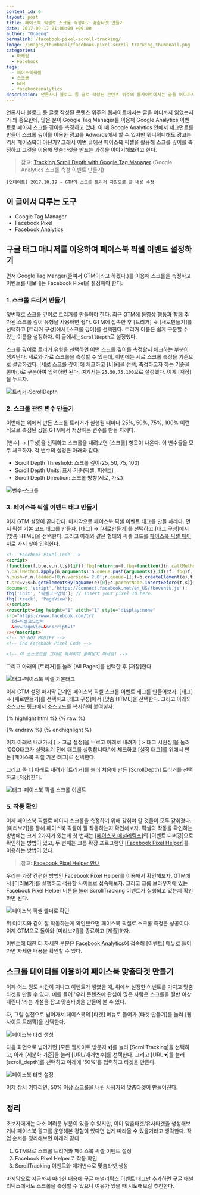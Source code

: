 ```yaml
---
content_id: 6
layout: post
title: 페이스북 픽셀로 스크롤 측정하고 맞춤타겟 만들기
date: 2017-09-17 01:00:00 +09:00
author: "Ogaeng"
permalink: /facebook-pixel-scroll-tracking/
image: /images/thumbnail/facebook-pixel-scroll-tracking_thumbnail.png
categories:
  - 마케팅
  - Facebook
tags:
  - 페이스북픽셀
  - 스크롤
  - GTM
  - facebookanalytics
description: 언론사나 블로그 등 글로 작성된 콘텐츠 위주의 웹사이트에서는 글을 어디까지 읽었는지가 꽤 중요한데, 많은 분이 Google Tag Manager를 이용해 Google Analytics 이벤트로 페이지 스크롤 깊이를 측정하고 있다. 이 때 Google Analytics의 세그먼트를 만들어서 스크롤 깊이를 이용한 광고를 Adwords에서 할 수 있지만 뭐니뭐니해도 광고는 역시 페이스북이 아닌가? 그래서 이번 글에선 페이스북 픽셀을 활용해 스크롤 깊이를 측정하고 그것을 이용해 맞춤타겟을 만드는 과정을 이야기해보려고 한다.
---
```


언론사나 블로그 등 글로 작성된 콘텐츠 위주의 웹사이트에서는 글을 어디까지 읽었는지가 꽤 중요한데, 많은 분이 Google Tag Manager를 이용해 Google Analytics 이벤트로 페이지 스크롤 깊이를 측정하고 있다. 이 때 Google Analytics 안에서 세그먼트를 만들어 스크롤 깊이를 이용한 광고를 Adwords에서 할 수 있지만 뭐니뭐니해도 광고는 역시 페이스북이 아닌가? 그래서 이번 글에선 페이스북 픽셀을 활용해 스크롤 깊이를 측정하고 그것을 이용해 맞춤타겟을 만드는 과정을 이야기해보려고 한다.

> 참고: [Tracking Scroll Depth with Google Tag Manager](https://www.advancedwebranking.com/blog/how-to-track-scroll-depth-with-google-tag-manager/) (Google Analytics 스크롤 측정 이벤트 만들기)

~~~
[업데이트] 2017.10.19 - GTM의 스크롤 트리거 지원으로 글 내용 수정
~~~



## 이 글에서 다루는 도구 ##

* Google Tag Manager
* Facebook Pixel
* Facebook Analytics


## 구글 태그 매니저를 이용하여 페이스북 픽셀 이벤트 설정하기 ##

먼저 Google Tag Manger(줄여서 GTM이라고 하겠다.)를 이용해 스크롤을 측정하고 이벤트를 내보내는 Facebook Pixel을 설정해야 한다.

### 1. 스크롤 트리거 만들기 ###

첫번째로 스크롤 깊이로 트리거를 만들어야 한다. 최근 GTM에 동영상 행동과 함께 추가된 스크롤 깊이 유형을 사용하면 쉽다. GTM에 접속한 후 [트리거] → [새로만들기]를 선택하고 [트리거 구성]에서 [스크롤 깊이]를 선택한다. 트리거 이름은 쉽게 구분할 수 있는 이름을 설정하자. 이 글에서는<code>ScrollDepth</code>로 설정했다.

스크롤 깊이로 트리거 유형을 선택하면 어떤 스크롤 깊이를 측정할지 체크하는 부분이 생겨난다. 세로와 가로 스크롤을 측정할 수 있는데, 이번에는 세로 스크롤 측정을 기준으로 설명하겠다. [세로 스크롤 깊이]에 체크하고 [비율]을 선택, 측정하고자 하는 기준을 콤마(,)로 구분하여 입력하면 된다. 여기서는 <code>25,50,75,100</code>으로 설정했다. 이제 [저장]을 누르자.

![트리거-ScrollDepth](https://lh3.googleusercontent.com/g5TnX-6RGKXfZxPI187asOvQOC1WZLrRZgGfLgPxylMu_X3tnEp4oMwqZ1W1Ji3f_wCcat6jnZ44ClJrb3m2ywM0ZM03VsuZudoPd5yY74gh_oe_kwfWEtoU4OGwaopJkkkhiEg_xDTd6WSrFCbi8CVmXbj2VUzUsx0Fury24aznrC3qF5b8H1OvpZ--OaHIwsYEBrvbJypLX1KKbSuvhVQRbKcd89B9ExVdR_6Fmb7f9dnXTdmVxy2D4UO76XcE95uc1gVq7-fWtu8tSLl_nRa5MyVN45_AcbNe8f4CbRdZk3YNAizarLocp2IT-Z18Lp6HufqZm6sfN6v0ZZAhGSkPninMZ4xEOtGOjjAYemNkcAxB6oXWmIUk0EC-Cop8s63XaQPTBMSGa3yTJeVbE4shuHcQQPrUngqt4HfXhN7zGH0nHiz_FTxkPpJFPyfHguaoRxFWH-d59YeKRZl0gAvPXeK4oolqLnmOvvZQDzoulcty-FNWPrN2U7BAj2kxwfsVRJ0o8eV-fKOpCxs8aUE0Y7AFhcgXowH3nzW7G3NZRDiV2t_cM4BTmACSqZphZsqefjBxYJPH6L5Nhofu5a1Pjs8d____j5E4aBd9kMr_4pe2NeG23nqTpHPtleJH9vP6mgSKDedBKsmFZ0CCKXd9PlQuJXcFdh4=w1647-h1052-no)

### 2. 스크롤 관련 변수 만들기 ###

이번에는 위에서 만든 스크롤 트리거가 실행될 때마다 25%, 50%, 75%, 100% 이런 식으로 측정된 값을 GTM에서 저장하는 변수를 만들 차례다.

[변수] → [구성]을 선택하고 스크롤을 내려보면 [스크롤] 항목이 나온다. 이 변수들을 모두 체크하자. 각 변수의 설명은 아래와 같다.

* Scroll Depth Threshold: 스크롤 깊이(25, 50, 75, 100)
* Scroll Depth Units: 표시 기준(픽셀, 퍼센트)
* Scroll Depth Direction: 스크롤 방향(세로, 가로)

![변수-스크롤](https://lh3.googleusercontent.com/G3vJKChbvK8LCZyWuQ3ZhY2KskVEaLeJJqwYOyjKmB_I780kKuV3YL3A3d7oNuXOv6HcnfHy77bBACvl2ObR9Y-i4ZtEZO1VrqV3lq5UthDa8u0mGeZR0_V7r7fThnE9mOTjXPmY8axiSl1S_c0PmsP39Vr0ofUTqtoReU8ZW-XqHSDPrC3hblSYksaOAzj0_cOSbkeUjk9KAog0NiCLz_75C6fvZsZLiYP2ASO5k94CQOWfelIaaswtq1-bA6zhLYTkzVG5BEdGnC1hogEzQz0sPWvVpPpHm21E8nl6J2CpIt_yOx0__yFjRxXwJpj6swojQp2vfjqQMGdqBgIpBtozpQwDauwx7v-eMyf83Ubm2q_L95gO_OAhZKoy6MjXfyV3aFpms7o04S_wf9R_5Zsh5tk5v2l9tvH0vsm1kFEUbBp4WpvuDi9Kf_0udtHiXDvEd59sPg3ARZZdudiPHI1ZumnmBxB8l161Y1BSxvkY_TI3dvyn1G3iifzpR-2oLZteRJLLJM5Dge_f_xRhxTrSWmLx-_EzZM-NbaD8rBI7Woq6VRO_VRLnqGMDTRWidbBrIT06IkP_auYqhB80HdED4NWzNbn3fX8aibg1YeLK1NgkFxDurbzSvs9AoKnxCno-rulaV0DdkAsC1vPmEKVXH0N5utGsLb4=w1261-h514-no)

### 3. 페이스북 픽셀 이벤트 태그 만들기 ###

이제 GTM 설정이 끝나간다. 마지막으로 페이스북 픽셀 이벤트 태그를 만들 차례다. 먼저 픽셀 기본 코드 태그를 만들자. [태그] → [새로만들기]를 선택하고 [태그 구성]에서 [맞춤 HTML]을 선택한다. 그리고 아래와 같은 형태의 픽셀 코드를 [페이스북 픽셀 페이지](https://www.facebook.com/ads/manager/pixel)로 가서 찾아 입력한다.

~~~ html
<!-- Facebook Pixel Code -->
<script>
!function(f,b,e,v,n,t,s){if(f.fbq)return;n=f.fbq=function(){n.callMethod?
n.callMethod.apply(n,arguments):n.queue.push(arguments)};if(!f._fbq)f._fbq=n;
n.push=n;n.loaded=!0;n.version='2.0';n.queue=[];t=b.createElement(e);t.async=!0;
t.src=v;s=b.getElementsByTagName(e)[0];s.parentNode.insertBefore(t,s)}(window,
document,'script','https://connect.facebook.net/en_US/fbevents.js');
fbq('init', '픽셀코드입력'); // Insert your pixel ID here.
fbq('track', 'PageView');
</script>
<noscript><img height="1" width="1" style="display:none"
src="https://www.facebook.com/tr?
  id=픽셀코드입력
  &ev=PageView&noscript=1"
/></noscript>
<!-- DO NOT MODIFY -->
<!-- End Facebook Pixel Code -->

<!-- 이 소스코드를 그대로 복사하여 붙여넣지 마세요! -->
~~~

그리고 아래의 [트리거]를 눌러 [All Pages]를 선택한 후 [저장]한다.

![태그-페이스북 픽셀 기본태그](https://lh3.googleusercontent.com/AICBHd60Hl6y6-27qHe4U3wVuIbzOurW27TSruD9zSxe4IF9FuK-MN41Lp6slc8NiSvAC1BTpQFqsS545PIFfL0j1XkXSmiw50Z_9y6_p6bif4Dxm3qlc0O3Sz-l_xglUVyrJprzB7MNAXQxcHAjkJABOID5xvhUEflXc2UV7OgKiKPWUfsEK_i4sfDXsEI79ZzqRVlsLmwaJe6BNwLNIGxXD5qMZ2NNK8662J2Pf9WnpZh5BoJ0oVc3vhla0z9bPa6zmG-kLto0SJqh8ivA5BLdraaOM_fMPLHLNYq21a4iKRO8DYZC83CbRwPDc8M9y_uNj8scW4U1_pLNRCav9u_LQB24HH92DT3UbtaWzpjM_-e3Ypo23JnCSZi-n85wiMnYehDQ0et78kc1QhvqDRQse91ciNwHrYQob0eikIC8Lrybv6LX_GGFDLwVboQvSHQVH1I56JNICuNgpHW7QntoZ-_9mARoYqqcT7tlhXrqnI-Kje_4FAxQJmC1JpgnoE0Ny-E-Blu54-5Rr3lXmMMRaAsbMpx0mq-gPEPZCRQqiuGCVD1_-V5dCpusGtraVLvl1sX3T4BdomwXleSowry_d769BuNg6vg5SwI_Cs7YMdcGvfDUDAkk_r-NkXmMYMWo23XDel7jGuK-tXNK_XzljfTJTE-2hOo=w1472-h1398-no)

이제 GTM 설정 마지막 단계인 페이스북 픽셀 스크롤 이벤트 태그를 만들어보자. [태그] → [새로만들기]를 선택하고 [태그 구성]에서 [맞춤 HTML]을 선택한다. 그리고 아래의 소스코드 링크에서 소스코드를 복사하여 붙여넣자.

{% highlight html %}
{% raw %}
<script>
	fbq('trackCustom', 'ScrollTracking', {
	content_title: document.title, // 페이지의 제목
	scroll_depth: '{{Scroll Depth Threshold}}%' // 스크롤 깊이
	});
</script>

{% endraw %}
{% endhighlight %}

이제 아래로 내려가서 [ > 고급 설정]을 누르고 아래로 내려가 [ > 태그 시퀀싱]을 눌러 'OOO태그가 실행되기 전에 태그를 실행합니다.' 에 체크하고 [설정 태그]를 위에서 만든 [페이스북 픽셀 기본 태그]로 선택한다.

그리고 좀 더 아래로 내려가 [트리거]를 눌러 처음에 만든 [ScrollDepth] 트리거를 선택하고 [저장]한다.

![태그-페이스북 픽셀 스크롤 이벤트](https://lh3.googleusercontent.com/mFlXCntDQPQqMCunOjNOPvlKz0hb_GbzEGfK7TSB7fn3Wl4kuoFB87Ms21tfy16WCCNm3fNk_di7o2zJnx8VYJSTh2uDNNlA_ghKhaKMBqgmrKK2BixpgmK9rTeZhlP6znjizV8Fw6EuU9w10oXYBsaCIvA4ODzutNrv8lZt3sk57UY4FhWJSMWH3Y5iyBVsIdgpUqCGTL1-Ws90M2oyJm7JlEK4a1kOyWdn5sSb70VqXIkyCxKVgQt4-5nx8vSenA8eAsq6hCRY1OC6ctWhK_2JGx8FlVfQu7nbOxBfyWQDGcq0LtGwAFuvBJ_kk4tXKIIrpMyA-lOYUvSSXpGiCz-r3gDfnQ11swO6TigBEIaUxfGUojz1CrCE5MFEZlAE90_73jk56-9uxw8hF1DXuEoIf4atnqgvMEz984CheWUE0I6qGWQSRJ14YRUR0n4lhzB2a6nMdIJ8aV4nTDwfzT4ZBpfE4Uu4Dr7WV6t1WBTuKKqgRUwSOrL0oOEEbLyKaR24RSld_Emwhe38EbSx6_JgrU_1T3NoIQNbd27HSTBPPJUxwIxXE8rkpivbXept5mrlVj24PzjRcBITJwxwyoFSTdXjNhfRrxbciJ8U_EBWTwf-1Rj70LM1K6CG3MkBfSwtx3JmCcuGub8L5wdHSetbkkuo_SXdAEQ=w888-h1518-no)

### 5. 작동 확인 ###

이제 페이스북 픽셀로 페이지 스크롤을 측정하기 위해 갖춰야 할 것들이 모두 갖춰졌다. [미리보기]를 통해 페이스북 픽셀이 잘 작동하는지 확인해보자. 픽셀의 작동을 확인하는 방법에는 크게 2가지가 있는데 첫 번째는 [[페이스북 애널리틱스]](https://www.facebook.com/analytics)의 [이벤트 디버깅]으로 확인하는 방법이 있고, 두 번째는 크롬 확장 프로그램인 [[Facebook Pixel Helper]](https://chrome.google.com/webstore/detail/facebook-pixel-helper/fdgfkebogiimcoedlicjlajpkdmockpc)를 이용하는 방법이 있다.

> 참고: [Facebook Pixel Helper 안내](https://developers.facebook.com/docs/facebook-pixel/pixel-helper)

우리는 가장 간편한 방법인 Facebook Pixel Helper를 이용해서 확인해보자. GTM에서 [미리보기]를 실행하고 적용할 사이트로 접속해보자. 그리고 크롬 브라우저에 있는 Facebook Pixel Helper 버튼을 눌러 ScrollTracking 이벤트가 실행되고 있는지 확인하면 된다.

![페이스북 픽셀 헬퍼로 확인](https://lh3.googleusercontent.com/Ez0Ch6bEw0l5ldrn28TqHFSAfTeTV3t9bTWK3jxHut1YJC4dXDSNTFABed-dEVlRzfkszI686sdf3u21axccv9VlyRXe6hC9i9yqX8c8rayqvR1Y8zrkq205SsBdxqeInMd96sBXX_jq_8Oo2QIsAxJXQtqzAY-mwwFRH36YIB0Fw8gpT22dDOLlXO2EXXZceR_LCFh9H0ZgrfIu8rjpJbRaWO4IbVP6vdMQkU4D5-5IKVX68pzWj4-vcRAAT3AC525yqEjXNt_pQH45Lz-PtX6_tIFxdwbpHNXRFc1c4u7Mzmj_zP3S4-7tpWtTw1GvGs46Ba8NFl2eHeZCyuvDyO0UHlbEDIzwNO35c694DbP7S_DVzT4cbDhCH7TfoZwuNuHhYXS9UuSlsSKK_-w2LWDMSIyFavnteVmCcUa7u_nfm7C_2BB9w2ZSCajboQOeSC1sxZjCKM56xv0x1Njgep9M5_BCB3pvGnYdLOh9nFpGwl49Rr4qN7RpXmifHFWCzeHdS6FP7N7boC1tK-WQIRnSHn6xfdhneTTt1NX8PKizoSg2FbOf4ntZz-2W4v1TIhoduNRHBA3CEqgz0EPSQgtNSkJOzgrABtX7fuI_sWUK5egYLqebPhhzjavF-QF1c7naHwBxZeAkrQdPLpQHhChGkYmx_M4zvgQ=w1412-h1310-no)

위 이미지와 같이 잘 작동하는게 확인됐으면 페이스북 픽셀로 스크롤 측정은 성공이다. 이제 GTM으로 돌아와 [미리보기]를 종료하고 [제출]하자.

이벤트에 대한 더 자세한 부분은 [Facebook Analytics](https://www.facebook.com/analytics)에 접속해 [이벤트] 메뉴로 들어가면 자세한 내용을 확인할 수 있다.

## 스크롤 데이터를 이용하여 페이스북 맞춤타겟 만들기 ##

이제 어느 정도 시간이 지나고 이벤트가 쌓였을 때, 위에서 설정한 이벤트를 가지고 맞춤타겟을 만들 수 있다. 예를 들어 '우리 콘텐츠에 관심이 많은 사람은 스크롤을 절반 이상 내린다.'라는 가설을 잡고 맞춤타겟을 만들어 볼 수 있다.

자, 그럼 실전으로 넘어가서 페이스북의 [타겟] 메뉴로 들어가 [타겟 만들기]를 눌러 [웹사이트 트래픽]을 선택한다.

![페이스북 타겟 생성](https://lh3.googleusercontent.com/yjipgIfpVxBGlDe78pziGCUPfNxrVvJ74G0z6iYU8Dd9XZZMcBiWJjdZIMpELLU-cojQ3Wmw9cMU7OJUhMTJPfpl-7f5oWyc7eDFipewZDqbqZLp0PsqO47R97m4DVhlD_F4gi0rn2HVp35ngVQZmkRXzL9MaTTMTfbKhKZFOQZjCRhZS2pYiQ8IBt8KNTsVU1nAavUD1bnDsIQwz9v6vXXkmFiWSXXgnXVIC5eSAccrWBOHSk-UFgIgcktUs2PG4BTvEfw7qlkDfjPU8qkQbxGUsDIsGAXhXPMGWMi8TaSCu3t6VL6OpBQcUwcdMYwfVAobvX7ddoUHksNLMnYbs35yjAMAZZ4wkZTlbbXzn85VkxgBHLdLebdmvWx9lAWurdi-nGgq1M0BGSEqaZq9QO-Pt_pDLw5X-5AhX-zOSfZbPIRhD4xX1Mjqqe8eU14SCzS2VHygd0YFgsGj1vYbzFFKPClDVD2J4-NMqMz-YVI7dBkCwMlP7LL2xVdc3X9OPXNFm2EXrdE6GxbINBy4oe_wKO8LpT_J6aWNw0eE8SMABsqpRq4a6VoE_6z9ZxpG-5bZXaZz9i9dVHuIrYP4XylmPUzuCpP6eXCa72k_O8Yqsy8ZIyKzPZi9Lc_Nv2NGzrGSSxfPcJXJsLpnp3nf0_qoLdOk2d3l1DY=w898-h900-no)

다음 화면으로 넘어가면 [모든 웹사이트 방문자 ▾]를 눌러 [ScrollTracking]을 선택하고, 아래 [세분화 기준]을 눌러 [URL/매개변수]를 선택한다. 그리고 [URL ▾]를 눌러 [scroll_depth]를 선택하고 아래에 '50%'를 입력하고 타겟을 만든다.

![페이스북 타겟 설정](https://lh3.googleusercontent.com/hbZ0f4td8Ypoj5v7HvAlfvekxkMfoAbKMwcjSJvUmQx64dPdl4YfTEXt59T2rmLVQ8wONqE8zNLAR9pfz3Haf1GvZdbG4-NSkUu9Ovrey9Y5ggg0J_PrJL2oNRkmHK0HGjs-kIy1tLcOwYIPYJ5hZObCnATMQt-V1cnvzTB8h1YU_WrxevZEwWdLiCM1zhUN93u8-vL9zC6pZ5eQE28G4KzwaVn9KeEHN4jW7F-rz-dEKjYgUB7IGzqes4MoUa7a6m7kUmXRf85839E5fQtxFrdvieUSKZQg6hf87uCjaBzbUGiBZctxvo1uCA8ErxLWWM77j7MJWlW2IXBZll5Y2-G63lvZuZxVNMg19E6r9SyAXDpy0VADc-uLgsojcTjIs-sY7QGXbBEFmvx1b0X8ROt37RhkOf4LzuMWnVUNLloy8-EkShimj4xNZf4cIQyKquvBeR9FOxkMVDw1cetzkabX2pSEaDxVkONb2J8ghuWyGN1Ix2rfz0_DvW0iDSw0cmnuXzFriFDcTbU2KEiLiJnjblGdkMh5JBXy9nd5v5CXQiNgqit98HU2YQLYiQ3KHbFf_KKmu9wjonRe3eM0Y1HUtTRNdVbbpJs4ldDQ11q4r6udPxtXYGPn8MUNybawGWf-SOiB83yvpwRESs8LH-qOrK5S6vJG8kk=w962-h592-no)

이제 잠시 기다리면, 50% 이상 스크롤을 내린 사용자의 맞춤타겟이 만들어진다.

## 정리 ##

초보자에게는 다소 어려운 부분이 있을 수 있지만, 이미 맞춤타겟/유사타겟을 생성해보거나 페이스북 광고를 운영해본 경험이 있다면 쉽게 따라올 수 있을거라고 생각한다. 작업 순서를 정리해보면 아래와 같다.

1. GTM으로 스크롤 트리거와 페이스북 픽셀 이벤트 설정
2. Facebook Pixel Helper로 작동 확인
3. ScrollTracking 이벤트와 매개변수로 맞춤타겟 생성

마지막으로 지금까지 따라한 내용에 구글 애널리틱스 이벤트 태그만 추가하면 구글 애널리틱스에서도 스크롤을 측정할 수 있으니 여유가 있을 때 시도해보길 추천한다.
